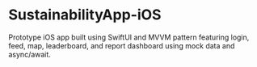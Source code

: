 # SustainabilityApp-iOS
Prototype iOS app built using SwiftUI and MVVM pattern featuring login, feed, map, leaderboard, and report dashboard using mock data and async/await.

